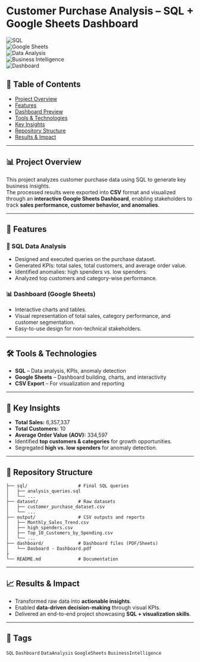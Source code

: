 # Customer Purchase Analysis – SQL + Google Sheets Dashboard  

![SQL](https://img.shields.io/badge/SQL-Queries-blue?logo=sqlite&logoColor=white)  
![Google Sheets](https://img.shields.io/badge/Google_Sheets-Dashboard-brightgreen?logo=googlesheets&logoColor=white)  
![Data Analysis](https://img.shields.io/badge/Data-Analysis-orange?logo=databricks&logoColor=white)  
![Business Intelligence](https://img.shields.io/badge/Business-Intelligence-yellow?logo=powerbi&logoColor=black)  
![Dashboard](https://img.shields.io/badge/Dashboard-Visualization-success?logo=tableau&logoColor=white)  


## 📑 Table of Contents  
- [Project Overview](#-project-overview)  
- [Features](#-features)  
- [Dashboard Preview](#-dashboard-preview)  
- [Tools & Technologies](#-tools--technologies)  
- [Key Insights](#-key-insights)  
- [Repository Structure](#-repository-structure)  
- [Results & Impact](#-results--impact)  

---

## 📊 Project Overview  
This project analyzes customer purchase data using SQL to generate key business insights.  
The processed results were exported into **CSV** format and visualized through an **interactive Google Sheets Dashboard**, enabling stakeholders to track **sales performance, customer behavior, and anomalies**.  

---

## 🚀 Features  

### 🔎 SQL Data Analysis  
- Designed and executed queries on the purchase dataset.  
- Generated KPIs: total sales, total customers, and average order value.  
- Identified anomalies: high spenders vs. low spenders.  
- Analyzed top customers and category-wise performance.  

### 📊 Dashboard (Google Sheets)  
- Interactive charts and tables.  
- Visual representation of total sales, category performance, and customer segmentation.  
- Easy-to-use design for non-technical stakeholders.  


---

## 🛠 Tools & Technologies  
- **SQL** – Data analysis, KPIs, anomaly detection  
- **Google Sheets** – Dashboard building, charts, and interactivity  
- **CSV Export** – For visualization and reporting  

---

## 📑 Key Insights  
- **Total Sales:** 6,357,337  
- **Total Customers:** 10  
- **Average Order Value (AOV):** 334,597  
- Identified **top customers & categories** for growth opportunities.  
- Segregated **high vs. low spenders** for anomaly detection.  

---
## 📂 Repository Structure  

```text
├── sql/                   # Final SQL queries  
│   ├── analysis_queries.sql  
│   └── ...  
├── dataset/               # Raw datasets  
│   ├── customer_purchase_dataset.csv  
│   └── ...  
├── output/                # CSV outputs and reports  
│   ├── Monthly_Sales_Trend.csv  
│   ├── high_spenders.csv  
│   ├── Top_10_Customers_by_Spending.csv  
│   └── ...  
├── dashboard/             # Dashboard files (PDF/Sheets)  
│   └── Dasboard - Dashboard.pdf  
├         
└── README.md              # Documentation  

```
---

## 📈 Results & Impact  
- Transformed raw data into **actionable insights**.  
- Enabled **data-driven decision-making** through visual KPIs.  
- Delivered an end-to-end project showcasing **SQL + visualization skills**.  

---

## 🔖 Tags  
`SQL` `Dashboard` `DataAnalysis` `GoogleSheets` `BusinessIntelligence`  


